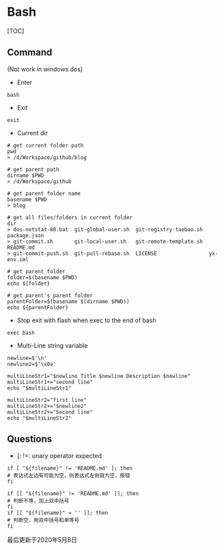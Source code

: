 # Bash
[TOC]

## Command
(Not work in windows dos)
- Enter
```shell script
bash
```
- Exit
```shell script
exit
```
- Current dir
```shell script
# get current folder path
pwd
> /d/Workspace/github/blog

# get parent path
dirname $PWD
> /d/Workspace/github

# get parent folder name
basename $PWD
> blog

# get all files/folders in current folder
dir
> dos-netstat-80.bat  git-global-user.sh  git-registry-taobao.sh  package.json
> git-commit.sh       git-local-user.sh   git-remote-template.sh  README.md
> git-commit-push.sh  git-pull-rebase.sh  LICENSE                 yx-env.iml

# get parent folder
folder=$(basename $PWD)
echo ${folder}

# get parent's parent folder 
parentFolder=$(basename $(dirname $PWD))
echo ${parentFolder}

```
- Stop exit with flash when exec to the end of bash
```shell script
exec bash
```
- Multi-Line string variable
```shell script
newline=$'\n'
newline2=$'\x0a'

multiLineStr1="$newline Title $newline Description $newline"
multiLineStr1+="second line"
echo "$multiLineStr1"

multiLineStr2="first line"
multiLineStr2+="$newline2"
multiLineStr2+="Second line"
echo "$multiLineStr2"
```

## Questions
- [: !=: unary operator expected
```shell script
if [ "${filename}" != 'README.md' ]; then
# 表达式左边有可能为空，则表达式左侧就为空，报错
fi
```
```shell script
if [[ "${filename}" != 'README.md' ]]; then
# 判断不等，加上双中括号
fi
if [[ "${filename}" = '' ]]; then
# 判断空，用双中括号和单等号
fi
```

最后更新于2020年5月8日
